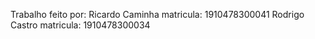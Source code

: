 Trabalho feito por:
Ricardo  Caminha matricula: 1910478300041 
Rodrigo Castro matricula: 1910478300034
